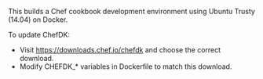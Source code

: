 This builds a Chef cookbook development environment using Ubuntu Trusty (14.04) on Docker.

To update ChefDK:
 - Visit https://downloads.chef.io/chefdk and choose the correct download.
 - Modify CHEFDK_* variables in Dockerfile to match this download.
